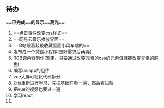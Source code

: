 ## 待办

**==已完成==的显示==高光==**

1. ==点击事件改变css样式==
2. ==网易云音乐播放界面==
3. ==B站跟着敲敲收藏里面小风车啥的==
4. 发布成一个微信小程序(想好需求后再弄)
5. RGB调色器制作(暂定，只要通过改变元素的css的元素值就能改变元素的颜色)
6. 编写uniapp的组件
7. vue大屏可视化代码拆分
8. 对js重新进行学习，先把基础在看一遍，然后看进阶
9. 把vue的视频也要过一遍
10. 学习react
3. 

